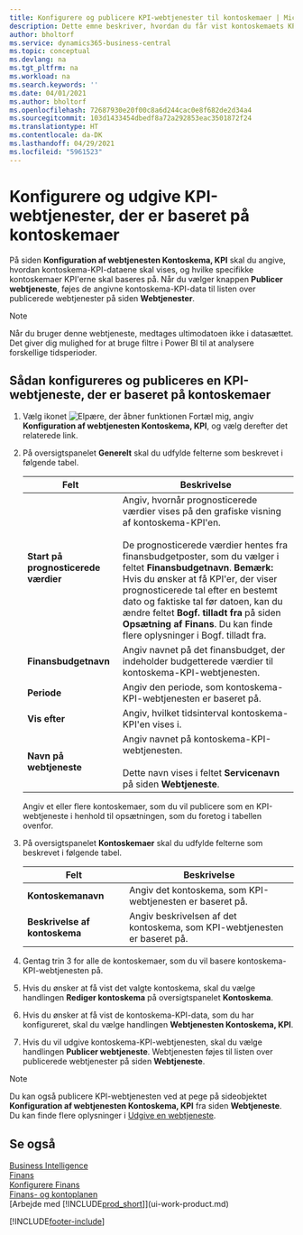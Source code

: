 ```yaml
---
title: Konfigurere og publicere KPI-webtjenester til kontoskemaer | Microsoft Docs
description: Dette emne beskriver, hvordan du får vist kontoskemaets KPI-data ud fra bestemte kontoskemaer.
author: bholtorf
ms.service: dynamics365-business-central
ms.topic: conceptual
ms.devlang: na
ms.tgt_pltfrm: na
ms.workload: na
ms.search.keywords: ''
ms.date: 04/01/2021
ms.author: bholtorf
ms.openlocfilehash: 72687930e20f00c8a6d244cac0e8f682de2d34a4
ms.sourcegitcommit: 103d1433454dbedf8a72a292853eac3501872f24
ms.translationtype: HT
ms.contentlocale: da-DK
ms.lasthandoff: 04/29/2021
ms.locfileid: "5961523"
---
```

# <a name="set-up-and-publish-kpi-web-services-based-on-account-schedules"></a>Konfigurere og udgive KPI-webtjenester, der er baseret på kontoskemaer
På siden **Konfiguration af webtjenesten Kontoskema, KPI** skal du angive, hvordan kontoskema-KPI-dataene skal vises, og hvilke specifikke kontoskemaer KPI'erne skal baseres på. Når du vælger knappen **Publicer webtjeneste**, føjes de angivne kontoskema-KPI-data til listen over publicerede webtjenester på siden **Webtjenester**.  

> [!NOTE]
> Når du bruger denne webtjeneste, medtages ultimodatoen ikke i datasættet. Det giver dig mulighed for at bruge filtre i Power BI til at analysere forskellige tidsperioder.

## <a name="to-set-up-and-publish-a-kpi-web-service-that-is-based-on-account-schedules"></a>Sådan konfigureres og publiceres en KPI-webtjeneste, der er baseret på kontoskemaer  
1.  Vælg ikonet ![Elpære, der åbner funktionen Fortæl mig](media/ui-search/search_small.png "Fortæl mig, hvad du vil foretage dig"), angiv **Konfiguration af webtjenesten Kontoskema, KPI**, og vælg derefter det relaterede link.  
2.  På oversigtspanelet **Generelt** skal du udfylde felterne som beskrevet i følgende tabel.  

    |Felt|Beskrivelse|  
    |---------------------------------|---------------------------------------|  
    |**Start på prognosticerede værdier**|Angiv, hvornår prognosticerede værdier vises på den grafiske visning af kontoskema-KPI'en.<br /><br /> De prognosticerede værdier hentes fra finansbudgetposter, som du vælger i feltet **Finansbudgetnavn**. **Bemærk:** Hvis du ønsker at få KPI'er, der viser prognosticerede tal efter en bestemt dato og faktiske tal før datoen, kan du ændre feltet **Bogf. tilladt fra** på siden **Opsætning af Finans**. Du kan finde flere oplysninger i Bogf. tilladt fra.|  
    |**Finansbudgetnavn**|Angiv navnet på det finansbudget, der indeholder budgetterede værdier til kontoskema-KPI-webtjenesten.|  
    |**Periode**|Angiv den periode, som kontoskema-KPI-webtjenesten er baseret på.|  
    |**Vis efter**|Angiv, hvilket tidsinterval kontoskema-KPI'en vises i.|  
    |**Navn på webtjeneste**|Angiv navnet på kontoskema-KPI-webtjenesten.<br /><br /> Dette navn vises i feltet **Servicenavn** på siden **Webtjeneste**.|  

    Angiv et eller flere kontoskemaer, som du vil publicere som en KPI-webtjeneste i henhold til opsætningen, som du foretog i tabellen ovenfor.  

3.  På oversigtspanelet **Kontoskemaer** skal du udfylde felterne som beskrevet i følgende tabel.  

    |Felt|Beskrivelse|  
    |---------------------------------|---------------------------------------|  
    |**Kontoskemanavn**|Angiv det kontoskema, som KPI-webtjenesten er baseret på.|  
    |**Beskrivelse af kontoskema**|Angiv beskrivelsen af det kontoskema, som KPI-webtjenesten er baseret på.|  

4.  Gentag trin 3 for alle de kontoskemaer, som du vil basere kontoskema-KPI-webtjenesten på.  
5.  Hvis du ønsker at få vist det valgte kontoskema, skal du vælge handlingen **Rediger kontoskema** på oversigtspanelet **Kontoskema**.  
6.  Hvis du ønsker at få vist de kontoskema-KPI-data, som du har konfigureret, skal du vælge handlingen **Webtjenesten Kontoskema, KPI**.  
7.  Hvis du vil udgive kontoskema-KPI-webtjenesten, skal du vælge handlingen **Publicer webtjeneste**. Webtjenesten føjes til listen over publicerede webtjenester på siden **Webtjeneste**.  

> [!NOTE]  
>  Du kan også publicere KPI-webtjenesten ved at pege på sideobjektet **Konfiguration af webtjenesten Kontoskema, KPI** fra siden **Webtjeneste**. Du kan finde flere oplysninger i [Udgive en webtjeneste](across-how-publish-web-service.md).  

## <a name="see-also"></a>Se også  
[Business Intelligence](bi.md)  
[Finans](finance.md)  
[Konfigurere Finans](finance-setup-finance.md)  
[Finans- og kontoplanen](finance-general-ledger.md)  
[Arbejde med [!INCLUDE[prod_short](includes/prod_short.md)]](ui-work-product.md)


[!INCLUDE[footer-include](includes/footer-banner.md)]